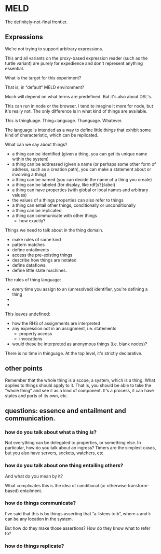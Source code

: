 # MELD

The definitely-not-final frontier.

## Expressions

We're not trying to support arbitrary expressions.

This and all variants on the proxy-based expression reader (such as the turtle
variant) are purely for expedience and don't represent anything essential.

What is the target for this experiment?

That is, in “default” MELD environment?

Much will depend on what terms are predefined.  But it's also about DSL's.

This can run in node or the browser.  I tend to imagine it more for node, but
it's really not.  The only difference is in what kind of things are available.

This is thingluage.  Thing+language.  Thanguage.  Whatever.

The language is intended as a way to define little *things* that exhibit some
kind of characteristic, which can be replicated.

What can we say about things?
- a thing can be identified (given a thing, you can get its unique name within
  the system)
- a thing can be addressed (given a name (or perhaps some other form of address,
  such as a creation path), you can make a statement about or involving a thing)
- a thing can be named (you can decide the name of a thing you create)
- a thing can be labeled (for display, like rdf[s?]:label)
- a thing can have properties (with global or local names and arbitrary values)
- the values of a things properties can also refer to things
- a thing can entail other things, conditionally or unconditionally
- a thing can be replicated
- a thing can communicate with other things
  - how exactly?

Things we need to talk about in the thing domain.
- make rules of some kind
- pattern matches
- define entailments
- access the pre-existing things
- describe how things are notated
- define dataflows.
- define little state machines.

The rules of thing language:
- every time you assign to an (unresolved) identifier, you're defining a thing
- 
- 

This leaves undefined:
- how the RHS of assignments are interpreted
- any expression not in an assignment, i.e. statements
  - property access
  - invocations
- would these be interpreted as anonymous things (i.e. blank nodes)?

There is no time in thinguage.  At the top level, it's strictly declarative.

## other points

Remember that the whole thing is a scope, a system, which is a thing.  What
applies to things should apply to it.  That is, you should be able to take the
"whole thing" and see it as a kind of component.  It's a process, it can have
states and ports of its own, etc.

## questions: essence and entailment and communication.


### how do you talk about what a thing *is*?

Not everything can be delegated to properties, or something else.  In
particular, how do you talk about an ingress?  Timers are the simplest cases,
but you also have servers, sockets, watchers, etc.

### how do you talk about one thing entailing others?

And what do you mean by it?

What complicates this is the idea of conditional (or otherwise transform-based)
entailment.

### how do things communicate?

I've said that this is by things asserting that “a listens to b”, where `a` and
`b` can be any location in the system.

But how do they make those assertions?  How do they know what to refer to?

### how do things replicate?

